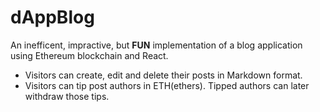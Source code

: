 # dAppBlog

An inefficent, impractive, but **FUN** implementation of a blog application using Ethereum blockchain and React.
* Visitors can create, edit and delete their posts in Markdown format.
* Visitors can tip post authors in ETH(ethers). Tipped authors can later withdraw those tips.
